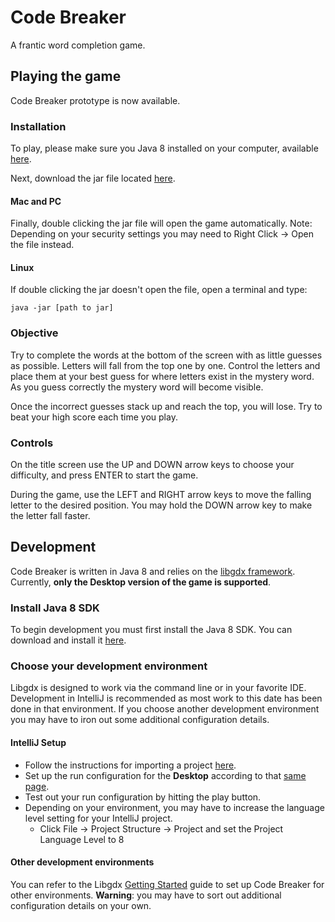 Code Breaker
============

A frantic word completion game.

## Playing the game

Code Breaker prototype is now available.  

### Installation

To play, please make sure you Java 8 installed on your computer, available [here](http://java.com/en/download/).

Next, download the jar file located [here](https://drive.google.com/open?id=0BySgHim9hPrJZ2VFVXhVT0tzX1k).

#### Mac and PC

Finally, double clicking the jar file will open the game automatically. Note: Depending on your security settings you may need to Right Click -> Open the file instead.

#### Linux

If double clicking the jar doesn't open the file, open a terminal and type:
```
java -jar [path to jar]
```

### Objective

Try to complete the words at the bottom of the screen with as little guesses as possible. Letters will fall from the top one by one. Control the letters and place them at your best guess for where letters exist in the mystery word.  As you guess correctly the mystery word will become visible.

Once the incorrect guesses stack up and reach the top, you will lose. Try to beat your high score each time you play.

### Controls

On the title screen use the UP and DOWN arrow keys to choose your difficulty, and press ENTER to start the game.

During the game, use the LEFT and RIGHT arrow keys to move the falling letter to the desired position.  You may hold the DOWN arrow key to make the letter fall faster.

## Development

Code Breaker is written in Java 8 and relies on the [libgdx framework](https://github.com/libgdx/libgdx).
Currently, **only the Desktop version of the game is supported**.

### Install Java 8 SDK

To begin development you must first install the Java 8 SDK.  You can download and install it  [here](http://www.oracle.com/technetwork/java/javase/downloads/index.html?ssSourceSiteId=ocomen).

### Choose your development environment

Libgdx is designed to work via the command line or in your favorite IDE.  Development in IntelliJ is recommended as
most work to this date has been done in that environment.  If you choose another development environment you may have to iron out some additional configuration details.

#### IntelliJ Setup

* Follow the instructions for importing a project [here](https://github.com/libgdx/libgdx/wiki/Gradle-and-Intellij-IDEA#importing-your-project).
* Set up the run configuration for the **Desktop** according to that [same page](https://github.com/libgdx/libgdx/wiki/Gradle-and-Intellij-IDEA#running-your-project).
* Test out your run configuration by hitting the play button.
* Depending on your environment, you may have to increase the language level setting for your IntelliJ project.
  * Click File -> Project Structure -> Project and set the Project Language Level to 8
  
#### Other development environments

You can refer to the Libgdx [Getting Started](https://github.com/libgdx/libgdx#getting-started) guide to set up Code Breaker for other environments.
**Warning**: you may have to sort out additional configuration details on your own.
  
